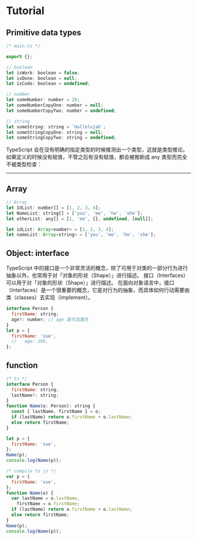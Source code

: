 # Tutorial

<!-- ### main.ts -->

## Primitive data types

```javascript
/* main.ts */

export {};

// boolean
let isWork: boolean = false;
let isDone: boolean = null;
let isCode: boolean = undefined;

// number
let someNumber: number = 20;
let someNumberCopyOne: number = null;
let someNumberCopyTwo: number = undefined;

// string
let someString: string = `Hallelujah`;
let someStringCopyOne: string = null;
let someStringCopyTwo: string = undefined;
```

TypeScript 会在没有明确的指定类型的时候推测出一个类型，这就是类型推论。
如果定义的时候没有赋值，不管之后有没有赋值，都会被推断成 any 类型而完全不被类型检查：

---

## Array

```javascript
// Array
let IdList: number[] = [1, 2, 3, 4];
let NameList: string[] = ['you', 'me', 'he', 'she'];
let otherList: any[] = [1, 'me', {}, undefined, [null]];

let idList: Array<number> = [1, 2, 3, 4];
let nameList: Array<string> = ['you', 'me', 'he', 'she'];
```

## Object: interface

TypeScript 中的接口是一个非常灵活的概念，除了可用于对类的一部分行为进行抽象以外，也常用于对「对象的形状（Shape）」进行描述。
接口（Interfaces）可以用于对「对象的形状（Shape）」进行描述。
在面向对象语言中，接口（Interfaces）是一个很重要的概念，它是对行为的抽象，而具体如何行动需要由类（classes）去实现（implement）。

```javascript
interface Person {
  firstName: string;
  age?: number; // age 是可选属性
}
let p = {
  firstName: 'xue',
  //   age: 100,
};
```

## function

```javascript
/* ts */
interface Person {
  firstName: string;
  lastName?: string;
}
function Name(o: Person): string {
  const { lastName, firstName } = o;
  if (lastName) return o.firstName + o.lastName;
  else return firstName;
}

let p = {
  firstName: 'xue',
};
Name(p);
console.log(Name(p));

/* compile to js */
var p = {
  firstName: 'xue',
};
function Name(o) {
  var lastName = o.lastName,
    firstName = o.firstName;
  if (lastName) return o.firstName + o.lastName;
  else return firstName;
}
Name(p);
console.log(Name(p));
```
